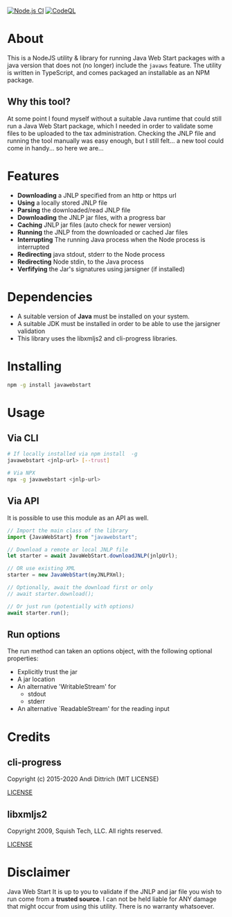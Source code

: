 [![Node.js CI](https://github.com/daankets/javawebstart/actions/workflows/node.js.yml/badge.svg)](https://github.com/daankets/javawebstart/actions/workflows/node.js.yml)
[![CodeQL](https://github.com/daankets/javawebstart/actions/workflows/codeql-analysis.yml/badge.svg)](https://github.com/daankets/javawebstart/actions/workflows/codeql-analysis.yml)

# About

This is a NodeJS utility & library for running Java Web Start packages with a java version that does not (no longer) include the `javaws` feature. The utility is
written in TypeScript, and comes packaged an installable as an NPM package.

## Why this tool?

At some point I found myself without a suitable Java runtime that could still run a Java Web Start package, which I needed in order to validate some files to be
uploaded to the tax administration. Checking the JNLP file and running the tool manually was easy enough, but I still felt... a new tool could come in handy...
so here we are...

# Features

- **Downloading** a JNLP specified from an http or https url
- **Using** a locally stored JNLP file
- **Parsing** the downloaded/read JNLP file
- **Downloading** the JNLP jar files, with a progress bar
- **Caching** JNLP jar files (auto check for newer version)
- **Running** the JNLP from the downloaded or cached Jar files
- **Interrupting** The running Java process when the Node process is interrupted
- **Redirecting** java stdout, stderr to the Node process
- **Redirecting** Node stdin, to the Java process
- **Verfifying** the Jar's signatures using jarsigner (if installed)

# Dependencies

* A suitable version of **Java** must be installed on your system.
* A suitable JDK must be installed in order to be able to use the jarsigner validation
* This library uses the libxmljs2 and cli-progress libraries.

# Installing

```bash
npm -g install javawebstart
```

# Usage

## Via CLI

```bash
# If locally installed via npm install  -g
javawebstart <jnlp-url> [--trust]

# Via NPX
npx -g javawebstart <jnlp-url>
```

## Via API

It is possible to use this module as an API as well.

```typescript
// Import the main class of the library
import {JavaWebStart} from "javawebstart";

// Download a remote or local JNLP file
let starter = await JavaWebStart.downloadJNLP(jnlpUrl);

// OR use existing XML
starter = new JavaWebStart(myJNLPXml);

// Optionally, await the download first or only
// await starter.download();

// Or just run (potentially with options)
await starter.run();
```

## Run options

The run method can taken an options object, with the following optional properties:

- Explicitly trust the jar
- A jar location
- An alternative 'WritableStream' for
	- stdout
	- stderr
- An alternative `ReadableStream' for the reading input

# Credits

## cli-progress

Copyright (c) 2015-2020 Andi Dittrich (MIT LICENSE)

[LICENSE](https://raw.githubusercontent.com/npkgz/cli-progress/master/LICENSE.md)

## libxmljs2

Copyright 2009, Squish Tech, LLC. All rights reserved.

[LICENSE](https://raw.githubusercontent.com/marudor/libxmljs2/main/LICENSE)

# Disclaimer

Java Web Start It is up to you to validate if the JNLP and jar file you wish to run come from a **trusted source**. I can not be held liable for ANY damage that
might occur from using this utility. There is no warranty whatsoever.
